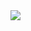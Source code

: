 <img src="https://img.shields.io/badge/Github-#EA4AAA?style=flat-square&logo=Blog&logoColor=white"/>
